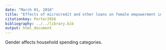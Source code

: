 ```yaml
---
date: "March 01, 2016"
title: "Effects of microcredit and other loans on female empowerment in Bangladesh: the borrower's gender influences intra-household resource allocation"
citationkey: Porter2016
bibliography: ../../library.bib
output: html_document
---
```


Gender affects household spending categories.

